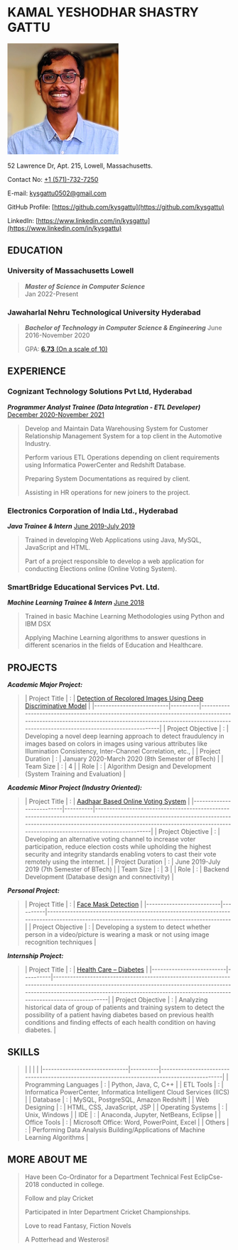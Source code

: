 # KAMAL YESHODHAR SHASTRY GATTU


<img src="https://github.com/kysgattu/Kamal-Yeshodhar-Shastry/blob/main/Files/1641944520165.jpeg" width="250" height="250">

52 Lawrence Dr, Apt. 215, Lowell, Massachusetts.

Contact No: [+1 (571)-732-7250](tel://+1%20(571)-732-7250/) 

E-mail: [kysgattu0502@gmail.com](mailto:kysgattu0502@gmail.com)

GitHub Profile: [https://github.com/kysgattu](https://github.com/kysgattu)

LinkedIn: [https://www.linkedin.com/in/kysgattu](https://www.linkedin.com/in/kysgattu)

## EDUCATION

### University of Massachusetts Lowell
>**_Master of Science in Computer Science_**  
>Jan 2022-Present

### Jawaharlal Nehru Technological University Hyderabad
>**_Bachelor of Technology in Computer Science &amp; Engineering_** 
>June 2016-November 2020
>
>GPA: [**6.73** (On a scale of 10)](https://github.com/kysgattu/Kamal-Yeshodhar-Shastry/blob/b7bb41d4b26a0b12d8f3fab623185f073d52af90/Files/BTech.pdf)

## EXPERIENCE

### Cognizant Technology Solutions Pvt Ltd, Hyderabad

**_Programmer Analyst Trainee (Data Integration - ETL Developer)_** 
[December 2020-November 2021](https://github.com/kysgattu/Kamal-Yeshodhar-Shastry/blob/b7bb41d4b26a0b12d8f3fab623185f073d52af90/Files/CTS%20Relieving%20Letter.pdf)

>Develop and Maintain Data Warehousing System for Customer Relationship Management System for a top client in the Automotive Industry.
>
>Perform various ETL Operations depending on client requirements using Informatica PowerCenter and Redshift Database.
>
>Preparing System Documentations as required by client.
>
>Assisting in HR operations for new joiners to the project.

### Electronics Corporation of India Ltd., Hyderabad

**_Java Trainee &amp; Intern_** 
[June 2019-July 2019](https://github.com/kysgattu/Kamal-Yeshodhar-Shastry/blob/b7bb41d4b26a0b12d8f3fab623185f073d52af90/Files/Internship-ECIL.pdf)

>Trained in developing Web Applications using Java, MySQL, JavaScript and HTML.
>
>Part of a project responsible to develop a web application for conducting Elections online (Online Voting System).

### SmartBridge Educational Services Pvt. Ltd.

**_Machine Learning Trainee &amp; Intern_** 
[June 2018](https://github.com/kysgattu/Kamal-Yeshodhar-Shastry/blob/b7bb41d4b26a0b12d8f3fab623185f073d52af90/Files/Internship-Smartbridge.pdf)

>Trained in basic Machine Learning Methodologies using Python and IBM DSX
>
>Applying Machine Learning algorithms to answer questions in different scenarios in the fields of Education and Healthcare.

## PROJECTS

**_Academic Major Project:_**

>|     Project Title        |     :    |     [Detection of Recolored Images Using Deep   Discriminative Model](https://github.com/kysgattu/Recolored-Image-Detection)                                                                                                                                     |
|--------------------------|----------|---------------------------------------------------------------------------------------------------------------------------------------------------------------------------------------------------------|
|     Project Objective    |     :    |     Developing a novel deep learning approach to detect fraudulency in images   based on colors in images using various attributes like Illumination Consistency,   Inter-Channel Correlation, etc., |
|     Project Duration     |     :    |     January 2020-March 2020 (8th Semester of BTech)                                                                                                                                                     |
|     Team Size            |     :    |     4                                                                                                                                                                                                   |
|     Role                 |     :    |     Algorithm Design and Development (System   Training and Evaluation)                                                                                                                                 |



**_Academic Minor Project (Industry Oriented):_**

>|     Project Title        |     :    |     [Aadhaar Based Online Voting System](https://github.com/kysgattu/Online-Voting-System)                                                                                                                                                                                                    |
|--------------------------|----------|-------------------------------------------------------------------------------------------------------------------------------------------------------------------------------------------------------------------------------------------|
|     Project Objective    |     :    |     Developing an alternative voting channel to   increase voter participation, reduce election costs while upholding the   highest security and integrity standards enabling voters to cast their vote   remotely using the internet.    |
|     Project Duration     |     :    |     June 2019-July 2019 (7th Semester of BTech)                                                                                                                                                                                           |
|     Team Size            |     :    |     3                                                                                                                                                                                                                                     |
|     Role                 |     :    |     Backend Development (Database design and   connectivity)                                                                                                                                                                              |



**_Personal Project:_**

>|     Project Title        |     :    |     [Face Mask Detection](https://github.com/kysgattu/Face-Mask-Detection)                                                                                                                |
|--------------------------|----------|----------------------------------------------------------------------------------------------------------------------------------------|
|     Project Objective    |     :    |     Developing a system to   detect whether person in a video/picture is wearing a mask or not using image   recognition techniques    |



**_Internship Project:_**

>|     Project Title        |     :    |     [Health Care – Diabetes](https://github.com/kysgattu/Health-Care-Diabetes)                                                                                                                                                                                                                |
|--------------------------|----------|-------------------------------------------------------------------------------------------------------------------------------------------------------------------------------------------------------------------------------------------|
|     Project Objective    |     :    |     Analyzing historical data of group of patients and training system to   detect the possibility of a patient having diabetes based on previous health   conditions and finding effects of each health condition on having diabetes.    |


## SKILLS


>|                              |          |                                                                                             |
|------------------------------|----------|---------------------------------------------------------------------------------------------|
|     Programming Languages    |     :    |     Python, Java, C, C++                                                                    |
|     ETL Tools                |     :    |     Informatica PowerCenter,     Informatica   Intelligent Cloud Services (IICS)            |
|     Database                 |     :    |     MySQL, PostgreSQL, Amazon Redshift                                                      |
|     Web Designing            |     :    |     HTML, CSS, JavaScript, JSP                                                              |
|     Operating Systems        |     :    |     Unix, Windows                                                                           |
|     IDE                      |     :    |     Anaconda, Jupyter, NetBeans, Eclipse                                                    |
|     Office Tools             |     :    |     Microsoft Office:     Word, PowerPoint, Excel                                           |
|     Others                   |     :    |     Performing Data Analysis      Building/Applications of Machine Learning   Algorithms    |




## MORE ABOUT ME 

> Have been Co-Ordinator for a Department Technical Fest EclipCse-2018 conducted in college.
>
>Follow and play Cricket
>
> Participated in Inter Department Cricket Championships.
>
> Love to read Fantasy, Fiction Novels
>
>A Potterhead and Westerosi!


